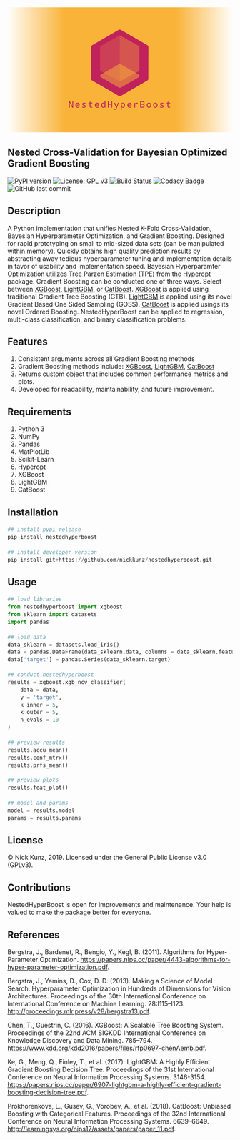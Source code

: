 <div align="center">
  <img src="https://github.com/nickkunz/nestedhyperboost/blob/master/media/images/nestedhyperboost_banner.png">
</div>

## Nested Cross-Validation for Bayesian Optimized Gradient Boosting
[![PyPI version](https://badge.fury.io/py/nestedhyperboost.svg)](https://badge.fury.io/py/nestedhyperboost)
[![License: GPL v3](https://img.shields.io/badge/License-GPLv3-blue.svg)](https://www.gnu.org/licenses/gpl-3.0)
[![Build Status](https://travis-ci.com/nickkunz/nestedhyperboost.svg?branch=master)](https://travis-ci.com/nickkunz/nestedhyperboost)
[![Codacy Badge](https://api.codacy.com/project/badge/Grade/8d3b4a3d156c4c7f9c62ac540782efd6)](https://app.codacy.com/manual/nickkunz/nestedhyperboost?utm_source=github.com&utm_medium=referral&utm_content=nickkunz/nestedhyperboost&utm_campaign=Badge_Grade_Dashboard)
![GitHub last commit](https://img.shields.io/github/last-commit/nickkunz/nestedhyperboost)

## Description
A Python implementation that unifies Nested K-Fold Cross-Validation, Bayesian Hyperparameter Optimization, and Gradient Boosting. Designed for rapid prototyping on small to mid-sized data sets (can be manipulated within memory). Quickly obtains high quality prediction results by abstracting away tedious hyperparameter tuning and implementation details in favor of usability and implementation speed. Bayesian Hyperparamter Optimization utilizes Tree Parzen Estimation (TPE) from the <a href="https://github.com/hyperopt/hyperopt">Hyperopt</a> package. Gradient Boosting can be conducted one of three ways. Select between <a href="https://github.com/dmlc/xgboost">XGBoost</a>, <a href="https://github.com/microsoft/LightGBM">LightGBM</a>, or <a href="https://github.com/catboost/catboost">CatBoost</a>. <a href="https://github.com/dmlc/xgboost">XGBoost</a> is applied using traditional Gradient Tree Boosting (GTB). <a href="https://github.com/microsoft/LightGBM">LightGBM</a> is applied using its novel Gradient Based One Sided Sampling (GOSS). <a href="https://github.com/catboost/catboost">CatBoost</a> is applied usings its novel Ordered Boosting. NestedHyperBoost can be applied to regression, multi-class classification, and binary classification problems.

## Features
1. Consistent arguments across all Gradient Boosting methods
2. Gradient Boosting methods include: <a href="https://github.com/dmlc/xgboost">XGBoost</a>, <a href="https://github.com/microsoft/LightGBM">LightGBM</a>, <a href="https://github.com/catboost/catboost">CatBoost</a>
3. Returns custom object that includes common performance metrics and plots.
4. Developed for readability, maintainability, and future improvement.

## Requirements
1. Python 3
2. NumPy
3. Pandas
4. MatPlotLib
5. Scikit-Learn
6. Hyperopt
7. XGBoost
8. LightGBM
9. CatBoost

## Installation
```python
## install pypi release
pip install nestedhyperboost

## install developer version
pip install git+https://github.com/nickkunz/nestedhyperboost.git
```

## Usage
```python
## load libraries
from nestedhyperboost import xgboost
from sklearn import datasets
import pandas

## load data
data_sklearn = datasets.load_iris()
data = pandas.DataFrame(data_sklearn.data, columns = data_sklearn.feature_names)
data['target'] = pandas.Series(data_sklearn.target)

## conduct nestedhyperboost
results = xgboost.xgb_ncv_classifier(
    data = data,
    y = 'target',
    k_inner = 5,
    k_outer = 5,
    n_evals = 10
)

## preview results
results.accu_mean()
results.conf_mtrx()
results.prfs_mean()

## preview plots
results.feat_plot()

## model and params
model = results.model
params = results.params
```

## License
© Nick Kunz, 2019. Licensed under the General Public License v3.0 (GPLv3).

## Contributions
NestedHyperBoost is open for improvements and maintenance. Your help is valued to make the package better for everyone.

## References
Bergstra, J., Bardenet, R., Bengio, Y., Kegl, B. (2011). Algorithms for Hyper-Parameter Optimization. https://papers.nips.cc/paper/4443-algorithms-for-hyper-parameter-optimization.pdf.

Bergstra, J., Yamins, D., Cox, D. D. (2013). Making a Science of Model Search: Hyperparameter Optimization in Hundreds of Dimensions for Vision Architectures. 
Proceedings of the 30th International Conference on International Conference on Machine Learning. 28:I115–I123. 
http://proceedings.mlr.press/v28/bergstra13.pdf.

Chen, T., Guestrin, C. (2016). XGBoost: A Scalable Tree Boosting System. Proceedings of the 22nd ACM SIGKDD International Conference on Knowledge Discovery and Data Mining. 785–794.
https://www.kdd.org/kdd2016/papers/files/rfp0697-chenAemb.pdf.

Ke, G., Meng, Q., Finley, T., et al. (2017). LightGBM: A Highly Efficient Gradient Boosting Decision Tree. Proceedings of the 31st International Conference on Neural Information Processing Systems. 3146-3154. https://papers.nips.cc/paper/6907-lightgbm-a-highly-efficient-gradient-boosting-decision-tree.pdf.

Prokhorenkova, L., Gusev, G., Vorobev, A., et al. (2018). CatBoost: Unbiased Boosting with Categorical Features. Proceedings of the 32nd International Conference on Neural Information Processing Systems. 6639–6649.
http://learningsys.org/nips17/assets/papers/paper_11.pdf.
